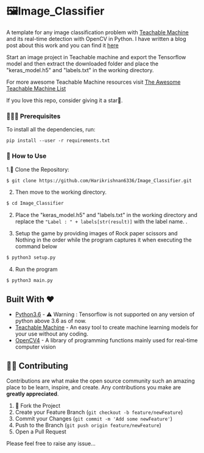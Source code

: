 # 🖼Image_Classifier
A template for any image classification problem with [Teachable Machine](https://teachablemachine.withgoogle.com/) and its real-time detection with OpenCV in Python.
I have written a blog post about this work and you can find it [here](https://harikrishnan6336.medium.com/multi-class-image-classification-in-teachable-machine-and-its-real-time-detection-with-opencv-282a1409006f)

Start an image project in Teachable machine and export the Tensorflow model and then extract the downloaded folder and place the "keras_model.h5" and "labels.txt" in the working directory. 

For more awesome Teachable Machine resources visit [The Awesome Teachable Machine List](https://github.com/SashiDo/awesome-teachable-machine)

If you love this repo, consider giving it a star🌟.

### 👨🏻‍🏫  Prerequisites

To install all the dependencies, run:

``` pip install --user -r requirements.txt ```


### 🔧 How to Use

1.👯 Clone the Repository:
```sh
$ git clone https://github.com/Harikrishnan6336/Image_Classifier.git
```

2. Then move to the working directory.
```sh
$ cd Image_Classifier
```

2. Place the "keras_model.h5" and "labels.txt" in the working directory and replace the `"Label : " + labels[str(result)]` with the label name.
.

3. Setup the game by providing images of Rock paper scissors and Nothing in the order while the program captures it when executing the command below
```sh
$ python3 setup.py 
```

4. Run the program
```sh
$ python3 main.py
```

## Built With ❤️ 

* [Python3.6](https://docs.python.org/3.6/) - ⚠️️ Warning : Tensorflow is not supported on any version of python above 3.6 as of now.
* [Teachable Machine](https://teachablemachine.withgoogle.com/) - An easy tool to create machine learning models for your use without any coding.
* [OpenCV4](https://opencv.org/) - A library of programming functions mainly used for real-time computer vision

## 💁🏻 Contributing


Contributions are what make the open source community such an amazing place to be learn, inspire, and create. Any contributions you make are **greatly appreciated**.

1. 🍴 Fork the Project
2. Create your Feature Branch (`git checkout -b feature/newFeature`)
3. Commit your Changes (`git commit -m 'Add some newFeature'`)
4. Push to the Branch (`git push origin feature/newFeature`)
5. Open a Pull Request

Please feel free to raise any issue...
